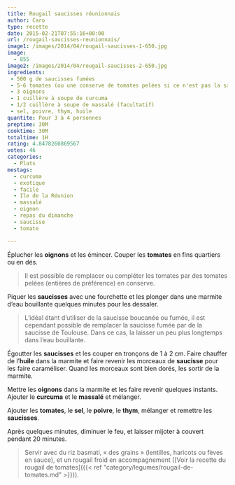 ```yaml
---
title: Rougail saucisses réunionnais
author: Caro
type: recette
date: 2015-02-21T07:55:16+00:00
url: /rougail-saucisses-reunionnais/
image1: /images/2014/04/rougail-saucisses-1-650.jpg
image:
  - 855
image2: /images/2014/04/rougail-saucisses-2-650.jpg
ingredients:
 - 500 g de saucisses fumées
 - 5-6 tomates (ou une conserve de tomates pelées si ce n'est pas la saison des tomates)
 - 3 oignons
 - 1 cuillère à soupe de curcuma
 - 1/2 cuillère à soupe de massalé (facultatif)
 - sel, poivre, thym, huile
quantite: Pour 3 à 4 personnes
preptime: 30M
cooktime: 30M
totaltime: 1H
rating: 4.8478260869567
votes: 46
categories:
  - Plats
mestags:
  - curcuma
  - exotique
  - facile
  - Ile de la Réunion
  - massalé
  - oignon
  - repas du dimanche
  - saucisse
  - tomate

---
```

Éplucher les **oignons** et les émincer. Couper les **tomates** en fins quartiers ou en dés.

> Il est possible de remplacer ou compléter les tomates par des tomates pelées (entières de préférence) en conserve.

Piquer les **saucisses** avec une fourchette et les plonger dans une marmite d&rsquo;eau bouillante quelques minutes pour les dessaler.

> L&rsquo;idéal étant d&rsquo;utiliser de la saucisse boucanée ou fumée, il est cependant possible de remplacer la saucisse fumée par de la saucisse de Toulouse. Dans ce cas, la laisser un peu plus longtemps dans l&rsquo;eau bouillante.

Égoutter les **saucisses** et les couper en tronçons de 1 à 2 cm. Faire chauffer de l&rsquo;**huile** dans la marmite et faire revenir les morceaux de **saucisse** pour les faire caraméliser. Quand les morceaux sont bien dorés, les sortir de la marmite.

Mettre les **oignons** dans la marmite et les faire revenir quelques instants. Ajouter le **curcuma** et le **massalé** et mélanger.

Ajouter les **tomates**, le **sel**, le **poivre**, le **thym**, mélanger et remettre les **saucisses**.

Après quelques minutes, diminuer le feu, et laisser mijoter à couvert pendant 20 minutes.

> Servir avec du riz basmati, « des grains » (lentilles, haricots ou fèves en sauce), et un rougail froid en accompagnement ([Voir la recette du rougail de tomates]({{< ref "category/legumes/rougail-de-tomates.md" >}})).
